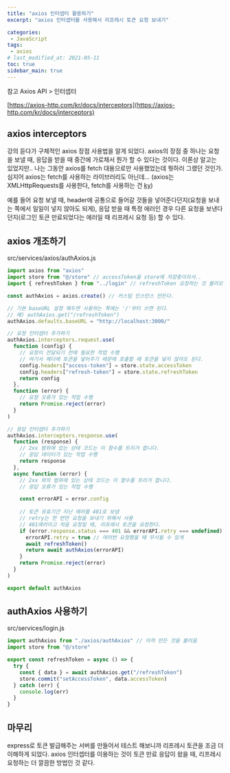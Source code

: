 ```yaml
---
title: "axios 인터셉터 활용하기"
excerpt: "axios 인터셉터를 사용해서 리프레시 토큰 요청 보내기"

categories:
 - JavaScript
tags:
 - axios
# last_modified_at: 2021-05-11
toc: true
sidebar_main: true
---
```


참고 Axios API > 인터셉터

[https://axios-http.com/kr/docs/interceptors](https://axios-http.com/kr/docs/interceptors)

## axios interceptors

강의 듣다가 구체적인 axios 장점 사용법을 알게 되었다. axios의 장점 중 하나는 요청을 보낼 때, 응답을 받을 때 중간에 가로채서 뭔가 할 수 있다는 것이다. 이론상 알고는 있었지만.. 나는 그동안 axios를 fetch 대용으로만 사용했었는데 뭣하러 그랬던 것인가. 심지어 axios는 fetch를 사용하는 라이브러리도 아닌데… (axios는 XMLHttpRequests를 사용한다, fetch를 사용하는 건 [ky](https://github.com/sindresorhus/ky))

예를 들어 요청 보낼 때, header에 공통으로 들어갈 것들을 넣어준다던지(요청을 보내는 쪽에서 일일이 넣지 않아도 되게), 응답 받을 때 특정 에러인 경우 다른 요청을 보낸다던지(로그인 토큰 만료되었다는 에러일 때 리프레시 요청 등) 할 수 있다. 

## axios 개조하기

src/services/axios/authAxios.js

```jsx
import axios from "axios"
import store from "@/store" // accessToken을 store에 저장중이라서..
import { refreshToken } from "../login" // refreshToken 요청하는 것 불러오기

const authAxios = axios.create() // 커스텀 인스턴스 만든다. 

// 기본 baseURL 설정 해두면 사용하는 쪽에는 '/'부터 쓰면 된다. 
// 예) authAxios.get("/refreshToken")
authAxios.defaults.baseURL = "http://localhost:3000/"

// 요청 인터셉터 추가하기
authAxios.interceptors.request.use(
  function (config) {
    // 요청이 전달되기 전에 필요한 작업 수행
    // 여기서 헤더에 토큰을 넣어주기 때문에 호출할 때 토큰을 넣지 않아도 된다.
    config.headers["access-token"] = store.state.accessToken
    config.headers["refresh-token"] = store.state.refreshToken
    return config
  },
  function (error) {
    // 요청 오류가 있는 작업 수행
    return Promise.reject(error)
  }
)

// 응답 인터셉터 추가하기
authAxios.interceptors.response.use(
  function (response) {
    // 2xx 범위에 있는 상태 코드는 이 함수를 트리거 합니다.
    // 응답 데이터가 있는 작업 수행
    return response
  },
  async function (error) {
    // 2xx 외의 범위에 있는 상태 코드는 이 함수를 트리거 합니다.
    // 응답 오류가 있는 작업 수행

    const errorAPI = error.config
    
    // 토큰 유효기간 지난 에러를 401로 보냄
    // retry는 한 번만 요청을 보내기 위해서 사용
    // 401에러이고 처음 요청일 때, 리프레시 토큰을 요청한다. 
    if (error.response.status === 401 && errorAPI.retry === undefined) {
      errorAPI.retry = true // 여러번 요청했을 때 무시될 수 있게
      await refreshToken()
      return await authAxios(errorAPI)
    }
    return Promise.reject(error)
  }
)

export default authAxios
```

## authAxios 사용하기

src/services/login.js

```jsx
import authAxios from "./axios/authAxios" // 아까 만든 것을 불러옴
import store from "@/store"

export const refreshToken = async () => {
  try {
    const { data } = await authAxios.get("/refreshToken")
    store.commit("setAccessToken", data.accessToken)
  } catch (err) {
    console.log(err)
  }
}
```

## 마무리

express로 토큰 발급해주는 서버를 만들어서 테스트 해보니까 리프레시 토큰을 조금 더 이해하게 되었다. axios 인터셉터를 이용하는 것이 토큰 만료 응답이 왔을 때, 리프레시 요청하는 더 깔끔한 방법인 것 같다.